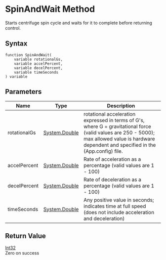 # SpinAndWait Method

Starts centrifuge spin cycle and waits for it to complete before returning control.

## Syntax

```
function SpinAndWait(
	variable rotationalGs,
	variable accelPercent,
	variable decelPercent,
	variable timeSeconds
) variable
```

## **Parameters**

| Name         | Type                                                                 | Description                                                                                                                                                                                     |
| ------------ | -------------------------------------------------------------------- | ----------------------------------------------------------------------------------------------------------------------------------------------------------------------------------------------- |
| rotationalGs | [System.Double](https://docs.microsoft.com/dotnet/api/system.double) | rotational acceleration expressed in terms of G's, where G = gravitational force (valid values are 250 - 5000); max allowed value is hardware dependent and specified in the (App.config) file. |
| accelPercent | [System.Double](https://docs.microsoft.com/dotnet/api/system.double) | Rate of acceleration as a percentage (valid values are 1 - 100)                                                                                                                                 |
| decelPercent | [System.Double](https://docs.microsoft.com/dotnet/api/system.double) | Rate of deceleration as a percentage (valid values are 1 - 100)                                                                                                                                 |
| timeSeconds  | [System.Double](https://docs.microsoft.com/dotnet/api/system.double) | Any positive value in seconds; indicates time at full speed (does not include acceleration and deceleration)                                                                                    |

## **Return Value**

[Int32](https://docs.microsoft.com/dotnet/api/system.int32)\
Zero on success
